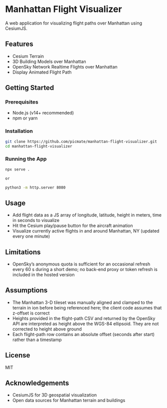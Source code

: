 # Manhattan Flight Visualizer

A web application for visualizing flight paths over Manhattan using CesiumJS.

## Features

- Cesium Terrain
- 3D Building Models over Manhattan 
- OpenSky Network Realtime Flights over Manhattan
- Display Animated Flight Path

## Getting Started

### Prerequisites

- Node.js (v14+ recommended)
- npm or yarn

### Installation

```bash
git clone https://github.com/picmate/manhattan-flight-visualizer.git
cd manhattan-flight-visualizer
```

### Running the App

```bash
npx serve .

or

python3 -m http.server 8080
```

## Usage

- Add flight data as a JS array of longitude, latitude, height in meters, time in seconds to visualize
- Hit the Cesium play/pause button for the aircraft animation
- Visualize currently active flights in and around Manhattan, NY (updated every one minute)


## Limitations

- OpenSky’s anonymous quota is sufficient for an occasional refresh every 60 s during a short demo; no back-end proxy or token refresh is included in the hosted version

## Assumptions

- The Manhattan 3-D tileset was manually aligned and clamped to the terrain in ion before being referenced here; the client code assumes that z-offset is correct
- Heights provided in the flight-path CSV and returned by the OpenSky API are interpreted as height above the WGS-84 ellipsoid. They are not corrected to height above ground
- Each flight-path row contains an absolute offset (seconds after start) rather than a timestamp

## License

MIT

## Acknowledgements

- CesiumJS for 3D geospatial visualization
- Open data sources for Manhattan terrain and buildings
